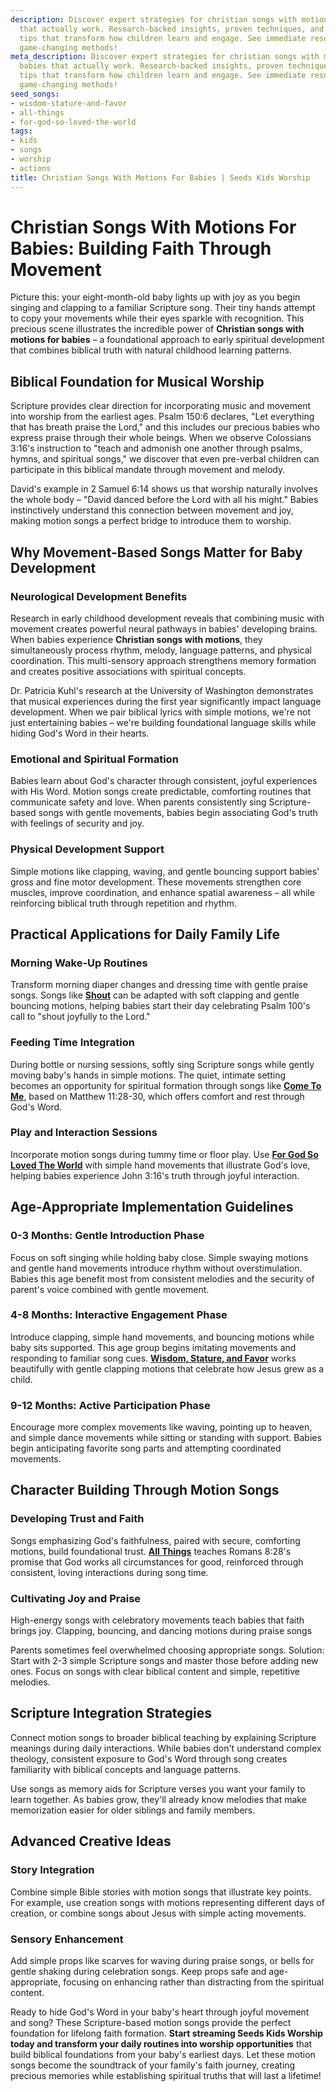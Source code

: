```yaml
---
description: Discover expert strategies for christian songs with motions for babies
  that actually work. Research-backed insights, proven techniques, and professional
  tips that transform how children learn and engage. See immediate results with these
  game-changing methods!
meta_description: Discover expert strategies for christian songs with motions for
  babies that actually work. Research-backed insights, proven techniques, and professional
  tips that transform how children learn and engage. See immediate results with these
  game-changing methods!
seed_songs:
- wisdom-stature-and-favor
- all-things
- for-god-so-loved-the-world
tags:
- kids
- songs
- worship
- actions
title: Christian Songs With Motions For Babies | Seeds Kids Worship
---
```

# Christian Songs With Motions For Babies: Building Faith Through Movement

Picture this: your eight-month-old baby lights up with joy as you begin singing and clapping to a familiar Scripture song. Their tiny hands attempt to copy your movements while their eyes sparkle with recognition. This precious scene illustrates the incredible power of **Christian songs with motions for babies** – a foundational approach to early spiritual development that combines biblical truth with natural childhood learning patterns.

## Biblical Foundation for Musical Worship

Scripture provides clear direction for incorporating music and movement into worship from the earliest ages. Psalm 150:6 declares, "Let everything that has breath praise the Lord," and this includes our precious babies who express praise through their whole beings. When we observe Colossians 3:16's instruction to "teach and admonish one another through psalms, hymns, and spiritual songs," we discover that even pre-verbal children can participate in this biblical mandate through movement and melody.

David's example in 2 Samuel 6:14 shows us that worship naturally involves the whole body – "David danced before the Lord with all his might." Babies instinctively understand this connection between movement and joy, making motion songs a perfect bridge to introduce them to worship.

## Why Movement-Based Songs Matter for Baby Development

### Neurological Development Benefits

Research in early childhood development reveals that combining music with movement creates powerful neural pathways in babies' developing brains. When babies experience **Christian songs with motions**, they simultaneously process rhythm, melody, language patterns, and physical coordination. This multi-sensory approach strengthens memory formation and creates positive associations with spiritual concepts.

Dr. Patricia Kuhl's research at the University of Washington demonstrates that musical experiences during the first year significantly impact language development. When we pair biblical lyrics with simple motions, we're not just entertaining babies – we're building foundational language skills while hiding God's Word in their hearts.

### Emotional and Spiritual Formation

Babies learn about God's character through consistent, joyful experiences with His Word. Motion songs create predictable, comforting routines that communicate safety and love. When parents consistently sing Scripture-based songs with gentle movements, babies begin associating God's truth with feelings of security and joy.

### Physical Development Support

Simple motions like clapping, waving, and gentle bouncing support babies' gross and fine motor development. These movements strengthen core muscles, improve coordination, and enhance spatial awareness – all while reinforcing biblical truth through repetition and rhythm.

## Practical Applications for Daily Family Life

### Morning Wake-Up Routines

Transform morning diaper changes and dressing time with gentle praise songs. Songs like **[Shout](https://seedskidsworship.com/product/shout-psalm-1001-3/)** can be adapted with soft clapping and gentle bouncing motions, helping babies start their day celebrating Psalm 100's call to "shout joyfully to the Lord."

### Feeding Time Integration

During bottle or nursing sessions, softly sing Scripture songs while gently moving baby's hands in simple motions. The quiet, intimate setting becomes an opportunity for spiritual formation through songs like **[Come To Me](https://seedskidsworship.com/product/when-you-lie-down-lullabies-scripture-songs/)**, based on Matthew 11:28-30, which offers comfort and rest through God's Word.

### Play and Interaction Sessions

Incorporate motion songs during tummy time or floor play. Use **[For God So Loved The World](https://seedskidsworship.com/product/for-god-so-loved-the-world-john-316-2/)** with simple hand movements that illustrate God's love, helping babies experience John 3:16's truth through joyful interaction.

## Age-Appropriate Implementation Guidelines

### 0-3 Months: Gentle Introduction Phase

Focus on soft singing while holding baby close. Simple swaying motions and gentle hand movements introduce rhythm without overstimulation. Babies this age benefit most from consistent melodies and the security of parent's voice combined with gentle movement.

### 4-8 Months: Interactive Engagement Phase

Introduce clapping, simple hand movements, and bouncing motions while baby sits supported. This age group begins imitating movements and responding to familiar song cues. **[Wisdom, Stature, and Favor](https://seedskidsworship.com/product/wisdom-stature-and-favor-luke-252-2/)** works beautifully with gentle clapping motions that celebrate how Jesus grew as a child.

### 9-12 Months: Active Participation Phase

Encourage more complex movements like waving, pointing up to heaven, and simple dance movements while sitting or standing with support. Babies begin anticipating favorite song parts and attempting coordinated movements.

## Character Building Through Motion Songs

### Developing Trust and Faith

Songs emphasizing God's faithfulness, paired with secure, comforting motions, build foundational trust. **[All Things](https://seedskidsworship.com/product/trust-vol-11-releases-april-10-2018/)** teaches Romans 8:28's promise that God works all circumstances for good, reinforced through consistent, loving interactions during song time.

### Cultivating Joy and Praise

High-energy songs with celebratory movements teach babies that faith brings joy. Clapping, bouncing, and dancing motions during praise songs

Parents sometimes feel overwhelmed choosing appropriate songs. Solution: Start with 2-3 simple Scripture songs and master those before adding new ones. Focus on songs with clear biblical content and simple, repetitive melodies.

## Scripture Integration Strategies

Connect motion songs to broader biblical teaching by explaining Scripture meanings during daily interactions. While babies don't understand complex theology, consistent exposure to God's Word through song creates familiarity with biblical concepts and language patterns.

Use songs as memory aids for Scripture verses you want your family to learn together. As babies grow, they'll already know melodies that make memorization easier for older siblings and family members.

## Advanced Creative Ideas

### Story Integration

Combine simple Bible stories with motion songs that illustrate key points. For example, use creation songs with motions representing different days of creation, or combine songs about Jesus with simple acting movements.

### Sensory Enhancement

Add simple props like scarves for waving during praise songs, or bells for gentle shaking during celebration songs. Keep props safe and age-appropriate, focusing on enhancing rather than distracting from the spiritual content.

Ready to hide God's Word in your baby's heart through joyful movement and song? These Scripture-based motion songs provide the perfect foundation for lifelong faith formation. **Start streaming Seeds Kids Worship today and transform your daily routines into worship opportunities** that build biblical foundations from your baby's earliest days. Let these motion songs become the soundtrack of your family's faith journey, creating precious memories while establishing spiritual truths that will last a lifetime!

<script type="application/ld+json">
{
  "@context": "https://schema.org",
  "@type": "Article",
  "headline": "Christian Songs With Motions For Babies",
  "author": {
    "@type": "Organization",
    "name": "Seeds Kids Worship"
  },
  "publisher": {
    "@type": "Organization",
    "name": "Seeds Kids Worship",
    "logo": {
      "@type": "ImageObject",
      "url": "https://seedskidsworship.com/logo.png"
    }
  },
  "datePublished": "2025-09-04T11:18:59.066587",
  "dateModified": "2025-09-04T11:18:59.066605",
  "description": "Discover expert strategies for christian songs with motions for babies that actually work. Research-backed insights, proven techniques, and professional tips th",
  "mainEntityOfPage": {
    "@type": "WebPage",
    "@id": "https://seedskidsworship.com/activities/christian-songs-with-motions-for-babies/"
  }
}
</script>

<script type="application/ld+json">
{
  "@context": "https://schema.org",
  "@type": "Product",
  "name": "Wisdom, Stature, and Favor",
  "description": "A scripture song about Jesus growing in wisdom and stature as a child",
  "url": "https://seedskidsworship.com/product/wisdom-stature-and-favor-luke-252-2/",
  "brand": {
    "@type": "Brand",
    "name": "Seeds Kids Worship"
  },
  "category": "Children's Christian Music",
  "album": "Sing God's Word"
}
</script>

<script type="application/ld+json">
{
  "@context": "https://schema.org",
  "@type": "Product",
  "name": "All Things",
  "description": "Faith-building song about God working all circumstances together for good for those who love Him",
  "url": "https://seedskidsworship.com/product/trust-vol-11-releases-april-10-2018/",
  "brand": {
    "@type": "Brand",
    "name": "Seeds Kids Worship"
  },
  "category": "Children's Christian Music",
  "album": "Trust"
}
</script>

<script type="application/ld+json">
{
  "@context": "https://schema.org",
  "@type": "Product",
  "name": "For God So Loved The World",
  "description": "This joyful song proclaims John 3:16, celebrating the incredible love of God in sending His Son so that whoever believes in Him will not perish but have everlasting life.",
  "url": "https://seedskidsworship.com/product/for-god-so-loved-the-world-john-316-2/",
  "brand": {
    "@type": "Brand",
    "name": "Seeds Kids Worship"
  },
  "category": "Children's Christian Music",
  "album": "Jesus"
}
</script>

<script type="application/ld+json">
{
  "@context": "https://schema.org",
  "@type": "Product",
  "name": "A Woman Who Fears The Lord",
  "description": "Character-building song teaching about the virtue and beauty of fearing the Lord",
  "url": "https://seedskidsworship.com/product
